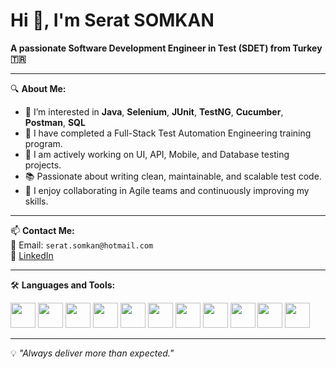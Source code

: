 # Hi 👋, I'm Serat SOMKAN 
**A passionate Software Development Engineer in Test (SDET) from Turkey 🇹🇷**

---

🔍 **About Me:**

- 🎯 I’m interested in **Java**, **Selenium**, **JUnit**, **TestNG**, **Cucumber**, **Postman**, **SQL**
- 🌱 I have completed a Full-Stack Test Automation Engineering training program.
- 💼 I am actively working on UI, API, Mobile, and Database testing projects.
- 📚 Passionate about writing clean, maintainable, and scalable test code.  
- 🤝 I enjoy collaborating in Agile teams and continuously improving my skills.

---

📫 **Contact Me:**  
📧 Email: `serat.somkan@hotmail.com`  
🔗 [LinkedIn](https://www.linkedin.com/in/serat-somkan/)  

---

🛠 **Languages and Tools:**  

<p align="left">
  <img src="https://cdn.jsdelivr.net/gh/devicons/devicon/icons/java/java-original.svg" width="40" height="40"/>
  <img src="https://cdn.jsdelivr.net/gh/devicons/devicon/icons/selenium/selenium-original.svg" width="40" height="40"/>
  <img src="https://cdn.jsdelivr.net/gh/devicons/devicon/icons/github/github-original.svg" width="40" height="40"/>
  <img src="https://cdn.jsdelivr.net/gh/devicons/devicon/icons/git/git-original.svg" width="40" height="40"/>
  <img src="https://cdn.jsdelivr.net/gh/devicons/devicon/icons/html5/html5-original.svg" width="40" height="40"/>
  <img src="https://cdn.jsdelivr.net/gh/devicons/devicon/icons/css3/css3-original.svg" width="40" height="40"/>
  <img src="https://cdn.jsdelivr.net/gh/devicons/devicon/icons/javascript/javascript-original.svg" width="40" height="40"/>
  <img src="https://cdn.jsdelivr.net/gh/devicons/devicon/icons/mysql/mysql-original.svg" width="40" height="40"/>
  <img src="https://cdn.jsdelivr.net/gh/devicons/devicon/icons/jenkins/jenkins-original.svg" width="40" height="40"/>
  <img src="https://cdn.jsdelivr.net/gh/devicons/devicon/icons/cucumber/cucumber-plain.svg" width="40" height="40"/>
  <img src="https://cdn.jsdelivr.net/gh/devicons/devicon/icons/postman/postman-original.svg" width="40" height="40"/>
</p>

---

💡 *"Always deliver more than expected."*
